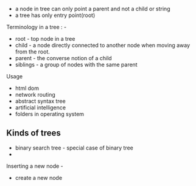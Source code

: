 - a node in tree can only point a parent and not a child or string
- a tree has only entry point(root)

Terminology in a tree : -
 - root - top node in a tree
 - child - a node directly connected to another   node when moving away from the root.
 - parent - the converse notion of a child
 - siblings - a group of nodes with the same parent

Usage
 - html dom
 - network routing
 - abstract syntax tree
 - artificial intelligence
 - folders in operating system

 Kinds of trees
 ----------------
 - binary search tree - special case of binary tree
 - 

 Inserting a new node -
  - create a new node
